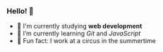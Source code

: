 ### Hello! 👋

* 🔭 I'm currently studying **web development**
* 🌱 I’m currently learning _Git_ and _JavaScript_ 
* :sparkling_heart: Fun fact: I work at a circus in the summertime

